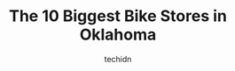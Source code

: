 ---
layout: ampstory
image: https://i0.wp.com/paketmu.com/wp-content/uploads/2023/06/celestial-cycles-0-in-oklahoma-1686369474.jpeg?resize=640,853
author: techidn
featured: false
description: Explore the diverse Bike Store scene in Oklahoma, home to an incredible selection of 10 establishments catering to every taste. Whether youre in search of iconic favorites or undiscovered t
title: The 10 Biggest Bike Stores in Oklahoma
cover:
   title: The 10 Biggest Bike Stores in Oklahoma
   subtitle: RICKPATE
   background: https://paketmu.com/wp-content/uploads/2023/06/celestial-cycles-0-in-oklahoma-1686369474.jpeg

pages: 
 - layout: thirds
   top: <h1>#1 Trek Bicycle Oklahoma City</h1>
   bottom: "<p>Ryne, the sales manager, was extremely knowledgeable, professional, and friendly. He sent quotes to me via email while I was deciding on my purchase. We were able to test</p>"
   background: https://paketmu.com/wp-content/uploads/2023/06/celestial-cycles-1-in-oklahoma-1686369475.jpeg
   backgroundblur: true
 - layout: thirds
   top: <h1>#2 Celestial Cycles</h1>
   bottom: "<p>The costumer service is incredible!! Im so grateful for Sheridan and all his help! The positive energy and the attention to detail made an otherwise intimidating purch</p>"
   background: https://paketmu.com/wp-content/uploads/2023/06/celestial-cycles-2-in-oklahoma-1686369522.jpeg
   cta:
      link: https://paketmu.com/the-10-biggest-bike-stores-in-oklahoma/
      text: The 10 Biggest Bike Stores in Oklahoma
 - layout: thirds
   top: <h1>#3 Als Bicycles</h1>
   bottom: "<p>Whether youre an avid rider, occasional biker, or have an 8 year old, this place has a solution for you.  Edmond location is tucked behind other businesses. If you hav</p>"
   background: https://paketmu.com/wp-content/uploads/2023/06/celestial-cycles-3-in-oklahoma-1686369523.jpeg
   cta:
      link: https://paketmu.com/the-10-biggest-bike-stores-in-oklahoma/
      text: The 10 Biggest Bike Stores in Oklahoma
 - layout: thirds
   top: <h1>#4 Sun & Ski Sports Bike Shop</h1>
   bottom: "<p>10109 N May Ave, The Village, OK 73120, United States</p>"
   background: https://images.unsplash.com/photo-1527066579998-dbbae57f45ce?ixlib=rb-4.0.3&ixid=MnwxMjA3fDB8MHxwaG90by1wYWdlfHx8fGVufDB8fHx8&auto=format&fit=crop&w=640&h=853&q=80
   cta:
      link: https://paketmu.com/the-10-biggest-bike-stores-in-oklahoma/
      text: The 10 Biggest Bike Stores in Oklahoma
 - layout: thirds
   top: <h1>#5 District Bicycles</h1>
   bottom: "<p>120 W 7th Ave, Stillwater, OK 74074, United States</p>"
   background: https://images.unsplash.com/photo-1531169509526-f8f1fdaa4a67?ixlib=rb-4.0.3&ixid=MnwxMjA3fDB8MHxwaG90by1wYWdlfHx8fGVufDB8fHx8&auto=format&fit=crop&w=640&h=853&q=80
   cta:
      link: https://paketmu.com/the-10-biggest-bike-stores-in-oklahoma/
      text: The 10 Biggest Bike Stores in Oklahoma
 - layout: thirds
   top: <h1>#6 Als Bicycles</h1>
   bottom: "<p>8900 S Walker Ave, Oklahoma City, OK 73139, United States</p>"
   background: https://images.unsplash.com/photo-1509114397022-ed747cca3f65?ixlib=rb-4.0.3&ixid=MnwxMjA3fDB8MHxwaG90by1wYWdlfHx8fGVufDB8fHx8&auto=format&fit=crop&w=640&h=853&q=80
   cta:
      link: https://paketmu.com/the-10-biggest-bike-stores-in-oklahoma/
      text: The 10 Biggest Bike Stores in Oklahoma
 - layout: thirds
   top: <h1>#7 Pro Bike Inc</h1>
   bottom: "<p>5820 NW 63rd St, Oklahoma City, OK 73132, United States</p>"
   background: https://images.unsplash.com/photo-1541356665065-22676f35dd40?ixlib=rb-4.0.3&ixid=MnwxMjA3fDB8MHxwaG90by1wYWdlfHx8fGVufDB8fHx8&auto=format&fit=crop&w=640&h=853&q=80
   cta:
      link: https://paketmu.com/the-10-biggest-bike-stores-in-oklahoma/
      text: The 10 Biggest Bike Stores in Oklahoma
 - layout: thirds
   middle: Continue reading...
   background: https://images.unsplash.com/photo-1597773150796-e5c14ebecbf5?ixlib=rb-4.0.3&ixid=MnwxMjA3fDB8MHxwaG90by1wYWdlfHx8fGVufDB8fHx8&auto=format&fit=crop&w=640&h=853&q=80
   cta:
      link: https://paketmu.com/the-10-biggest-bike-stores-in-oklahoma/
      text: The 10 Biggest Bike Stores in Oklahoma
      
---